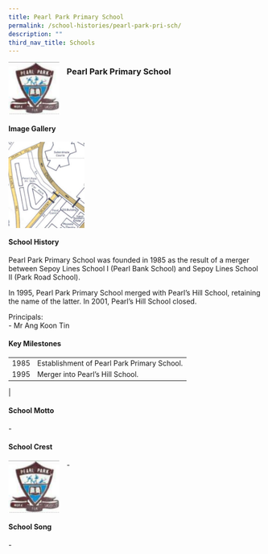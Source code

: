 ```yaml
---
title: Pearl Park Primary School
permalink: /school-histories/pearl-park-pri-sch/
description: ""
third_nav_title: Schools
---
```

<img src="/images/pearlparkpri1.png" style="width:20%;margin-right:15px;" align = "left">

### **Pearl Park Primary School**

<br clear="left">

#### **Image Gallery**

<p><a href="https://staging.d1yxymztqoj7qn.amplifyapp.com/images/pearlparkpri2.jpg">  
<img src="/images/pearlparkpri2.jpg" style="width:30%;margin-right:15px;" align = "left">
</a></p>

<br clear="left">

#### **School History**
Pearl Park Primary School was founded in 1985 as the result of a merger between Sepoy Lines School I (Pearl Bank School) and Sepoy Lines School II (Park Road School). 

In 1995, Pearl Park Primary School merged with Pearl’s Hill School, retaining the name of the latter. In 2001, Pearl’s Hill School closed. 

Principals:<br>
\- Mr Ang Koon Tin 

#### **Key Milestones**

|  |  |
|:---:|---|
| 1985 | Establishment of Pearl Park Primary School. |
| 1995 | Merger into Pearl’s Hill School. |
|

#### **School Motto**
\-

#### **School Crest**
<img src="/images/pearlparkpri1.png" style="width:20%;margin-right:15px;" align = "left">

\-

<br clear="left">

#### **School Song**
\-